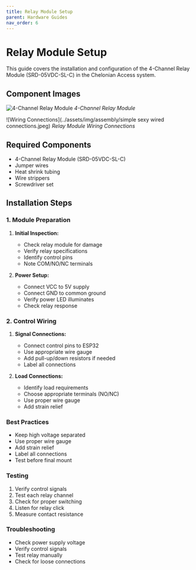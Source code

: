 ```yaml
---
title: Relay Module Setup
parent: Hardware Guides
nav_order: 6
---
```


# Relay Module Setup

This guide covers the installation and configuration of the 4-Channel Relay Module (SRD-05VDC-SL-C) in the Chelonian Access system.

## Component Images

![4-Channel Relay Module](../assets/img/assembly/4-relay-module.jpeg)
*4-Channel Relay Module*

![Wiring Connections](../assets/img/assembly/simple sexy wired connections.jpeg)
*Relay Module Wiring Connections*

## Required Components
- 4-Channel Relay Module (SRD-05VDC-SL-C)
- Jumper wires
- Heat shrink tubing
- Wire strippers
- Screwdriver set

## Installation Steps

### 1. Module Preparation

1. **Initial Inspection:**
   - Check relay module for damage
   - Verify relay specifications
   - Identify control pins
   - Note COM/NO/NC terminals

2. **Power Setup:**
   - Connect VCC to 5V supply
   - Connect GND to common ground
   - Verify power LED illuminates
   - Check relay response

### 2. Control Wiring

1. **Signal Connections:**
   - Connect control pins to ESP32
   - Use appropriate wire gauge
   - Add pull-up/down resistors if needed
   - Label all connections

2. **Load Connections:**
   - Identify load requirements
   - Choose appropriate terminals (NO/NC)
   - Use proper wire gauge
   - Add strain relief

### Best Practices
- Keep high voltage separated
- Use proper wire gauge
- Add strain relief
- Label all connections
- Test before final mount

### Testing
1. Verify control signals
2. Test each relay channel
3. Check for proper switching
4. Listen for relay click
5. Measure contact resistance

### Troubleshooting
- Check power supply voltage
- Verify control signals
- Test relay manually
- Check for loose connections
